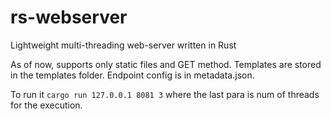 # rs-webserver
Lightweight multi-threading web-server written in Rust

As of now, supports only static files and GET method. Templates are stored in the templates folder. Endpoint config is in metadata.json. 

To run it
`cargo run 127.0.0.1 8081 3` where the last para is num of threads for the execution.
